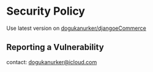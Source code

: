 # Security Policy

Use latest version on [dogukanurker/djangoeCommerce](https://github.com/DogukanUrker/djangoeCommerce)

## Reporting a Vulnerability

contact: dogukanurker@icloud.com
